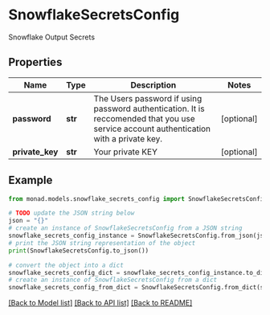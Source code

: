 # SnowflakeSecretsConfig

Snowflake Output Secrets

## Properties

Name | Type | Description | Notes
------------ | ------------- | ------------- | -------------
**password** | **str** | The Users password if using password authentication. It is reccomended that you use service account authentication with a private key. | [optional] 
**private_key** | **str** | Your private KEY | [optional] 

## Example

```python
from monad.models.snowflake_secrets_config import SnowflakeSecretsConfig

# TODO update the JSON string below
json = "{}"
# create an instance of SnowflakeSecretsConfig from a JSON string
snowflake_secrets_config_instance = SnowflakeSecretsConfig.from_json(json)
# print the JSON string representation of the object
print(SnowflakeSecretsConfig.to_json())

# convert the object into a dict
snowflake_secrets_config_dict = snowflake_secrets_config_instance.to_dict()
# create an instance of SnowflakeSecretsConfig from a dict
snowflake_secrets_config_from_dict = SnowflakeSecretsConfig.from_dict(snowflake_secrets_config_dict)
```
[[Back to Model list]](../README.md#documentation-for-models) [[Back to API list]](../README.md#documentation-for-api-endpoints) [[Back to README]](../README.md)


